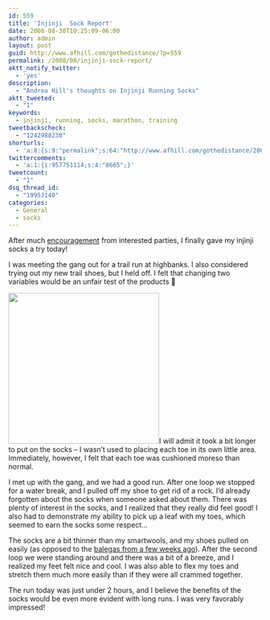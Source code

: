 ```yaml
---
id: 559
title: 'Injinji  Sock Report'
date: 2008-08-30T10:25:09-06:00
author: admin
layout: post
guid: http://www.afhill.com/gothedistance/?p=559
permalink: /2008/08/injinji-sock-report/
aktt_notify_twitter:
  - 'yes'
description:
  - "Andrea Hill's thoughts on Injinji Running Socks"
aktt_tweeted:
  - "1"
keywords:
  - injinji, running, socks, marathon, training
tweetbackscheck:
  - "1242980230"
shorturls:
  - 'a:8:{s:9:"permalink";s:64:"http://www.afhill.com/gothedistance/2008/08/injinji-sock-report/";s:7:"tinyurl";s:25:"http://tinyurl.com/5kvwnf";s:4:"isgd";s:17:"http://is.gd/gYm0";s:5:"bitly";s:18:"http://bit.ly/47fn";s:5:"snipr";s:22:"http://snipr.com/alova";s:5:"snurl";s:22:"http://snurl.com/alova";s:7:"snipurl";s:24:"http://snipurl.com/alova";s:4:"trim";s:17:"http://tr.im/c2hn";}'
twittercomments:
  - 'a:1:{i:957751114;s:4:"8665";}'
tweetcount:
  - "1"
dsq_thread_id:
  - "19953140"
categories:
  - General
  - socks
---
```

After much [encouragement](http://twitter.com/rrg98/statuses/883642281) from interested parties, I finally gave my injinji socks a try today!

I was meeting the gang out for a trail run at highbanks. I also considered trying out my new trail shoes, but I held off. I felt that changing two variables would be an unfair test of the products 🙂

[<img src="http://www.afhill.com/gothedistance/wp-content/uploads/2008/08/injinji-300x300.jpg" alt="" title="injinji socks" width="300" height="300" class="alignleft size-medium wp-image-560" />](http://www.rei.com/product/711809)I will admit it took a bit longer to put on the socks &#8211; I wasn&#8217;t used to placing each toe in its own little area. Immediately, however, I felt that each toe was cushioned moreso than normal. 

I met up with the gang, and we had a good run. After one loop we stopped for a water break, and I pulled off my shoe to get rid of a rock. I&#8217;d already forgotten about the socks when someone asked about them. There was plenty of interest in the socks, and I realized that they really did feel good! I also had to demonstrate my ability to pick up a leaf with my toes, which seemed to earn the socks some respect&#8230;

The socks are a bit thinner than my smartwools, and my shoes pulled on easily (as opposed to the [balegas from a few weeks ago](http://www.afhill.com/gothedistance/2008/08/balega-socks/)). After the second loop we were standing around and there was a bit of a breeze, and I realized my feet felt nice and cool. I was also able to flex my toes and stretch them much more easily than if they were all crammed together.

The run today was just under 2 hours, and I believe the benefits of the socks would be even more evident with long runs. I was very favorably impressed!
